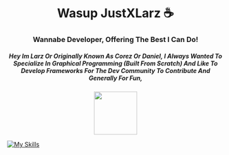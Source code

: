 <h1 align="center">Wasup JustXLarz ☕</h1>
<h3 align="center">Wannabe Developer, Offering The Best I Can Do!</h3>


<h5 align="center">  Hey Im Larz Or Originally Known As Corez Or Daniel, I Always Wanted To Specialize In Graphical Programming (Built From Scratch)
  And Like To Develop Frameworks For The Dev Community To Contribute And Generally For Fun,
</h5>
<div id="header" align="center">
  <img src="https://media.giphy.com/media/M9gbBd9nbDrOTu1Mqx/giphy.gif" width="100"/>
</div>

[![My Skills](https://skills.thijs.gg/icons?i=js,html,css,ts,lua,cpp,cs,java,react,materialui,py,vscode,github,linux)](https://skills.thijs.gg)
